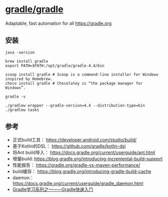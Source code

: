 # [gradle/gradle](https://github.com/gradle/gradle)

Adaptable, fast automation for all https://gradle.org

## 安装

```shell
java -version

brew install gradle
export PATH=$PATH:/opt/gradle/gradle-4.4/bin

scoop install gradle # Scoop is a command-line installer for Windows inspired by Homebrew.
choco install gradle # Chocolatey is “the package manager for Windows”.

gradle -v

./gradlew wrapper --gradle-version=4.4 --distribution-type=bin
./gradlew tasks
```

## 参考

* 正式build工具： https://developer.android.com/studio/build/
* 基于Kotlin的DSL： https://github.com/gradle/kotlin-dsl
* 将Ant build导入： https://docs.gradle.org/current/userguide/ant.html
* 增量build: https://blog.gradle.org/introducing-incremental-build-support
* 性能报告： https://gradle.org/gradle-vs-maven-performance/
* build缓存： https://blog.gradle.org/introducing-gradle-build-cache
* daemon： https://docs.gradle.org/current/userguide/gradle_daemon.html
* [Gradle学习系列之一——Gradle快速入门](https://www.cnblogs.com/davenkin/p/gradle-learning-1.html)
